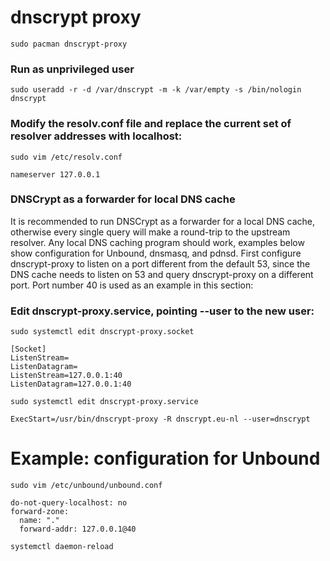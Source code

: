 # dnscrypt proxy

```
sudo pacman dnscrypt-proxy
```

### Run as unprivileged user

```
sudo useradd -r -d /var/dnscrypt -m -k /var/empty -s /bin/nologin dnscrypt
```

### Modify the resolv.conf file and replace the current set of resolver addresses with localhost:

```
sudo vim /etc/resolv.conf

nameserver 127.0.0.1
```

### DNSCrypt as a forwarder for local DNS cache

It is recommended to run DNSCrypt as a forwarder for a local DNS cache, otherwise every single query will make a round-trip to the upstream resolver. Any local DNS caching program should work, examples below show configuration for Unbound, dnsmasq, and pdnsd.
First configure dnscrypt-proxy to listen on a port different from the default 53, since the DNS cache needs to listen on 53 and query dnscrypt-proxy on a different port. Port number 40 is used as an example in this section:

### Edit dnscrypt-proxy.service, pointing --user to the new user:

```
sudo systemctl edit dnscrypt-proxy.socket
```

```
[Socket]
ListenStream=
ListenDatagram=
ListenStream=127.0.0.1:40
ListenDatagram=127.0.0.1:40
```

```
sudo systemctl edit dnscrypt-proxy.service
```

```
ExecStart=/usr/bin/dnscrypt-proxy -R dnscrypt.eu-nl --user=dnscrypt
```

# Example: configuration for Unbound

```
sudo vim /etc/unbound/unbound.conf
```

```
do-not-query-localhost: no
forward-zone:
  name: "."
  forward-addr: 127.0.0.1@40
```


```
systemctl daemon-reload
```
